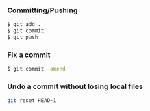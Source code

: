 ### Committing/Pushing
```bash
$ git add .
$ git commit
$ git push
```

### Fix a commit
```bash
$ git commit -amend
```

### Undo a commit without losing local files
```bash
git reset HEAD~1
```